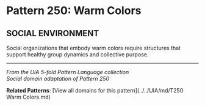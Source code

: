# Pattern 250: Warm Colors

## SOCIAL ENVIRONMENT

Social organizations that embody warm colors require structures that support healthy group dynamics and collective purpose.

---

*From the UIA 5-fold Pattern Language collection*  
*Social domain adaptation of Pattern 250*

**Related Patterns**: [View all domains for this pattern](../../UIA/md/T250 Warm Colors.md)